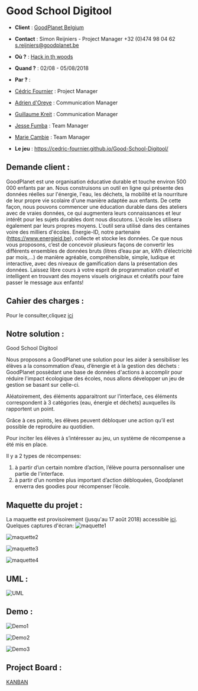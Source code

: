 # Good School Digitool
- **Client** : [GoodPlanet Belgium](http://www.goodplanet.be/fr/index.php)
- **Contact** : Simon Reijniers - Project Manager
+32 (0)474 98 04 62
s.reijniers@goodplanet.be

- **Où ?** : [Hack in th woods](http://www.hackinthewoods.be/)
- **Quand ?** :  02/08 - 05/08/2018
- **Par ?** : 
- [Cédric Fournier](https://github.com/Cedric-Fournier) : Project Manager
- [Adrien d'Oreye](https://github.com/adridor) : Communication Manager 
- [Guillaume Kreit](https://github.com/Guillaume-Kreit) : Communication Manager
- [Jesse Fumba](https://github.com/JFumba) : Team Manager
- [Marie Cambie](https://github.com/MCambie) : Team Manager
- **Le jeu** : https://cedric-fournier.github.io/Good-School-Digitool/

## Demande client : 
GoodPlanet est  une organisation éducative durable et touche environ 500 000 enfants par an. 
Nous construisons un outil en ligne qui présente des données réelles sur l'énergie, l'eau, les déchets, la mobilité et la nourriture de leur propre vie scolaire d'une manière adaptée aux enfants. De cette façon, nous pouvons commencer une éducation durable dans des ateliers avec de vraies données, ce qui augmentera leurs connaissances et leur intérêt pour les sujets durables dont nous discutons. L'école les utilisera également par leurs propres moyens. L'outil sera utilisé dans des centaines voire des milliers d'écoles. 
Energie-ID, notre partenaire (https://www.energieid.be), collecte et stocke les données. 
Ce que nous vous proposons, c’est de concevoir plusieurs façons de convertir les différents ensembles de données bruts (litres d’eau par an, kWh d’électricité par mois,…) de manière agréable, compréhensible, simple, ludique et interactive, avec des  niveaux de gamification dans la présentation des données.
Laissez libre cours à votre esprit de programmation créatif et intelligent en trouvant des moyens visuels originaux et créatifs pour faire passer le message aux enfants!       

## Cahier des charges : 
Pour le consulter,cliquez [ici](cdc.docx)

## Notre solution : 
Good School Digitool

Nous proposons a GoodPlanet une solution pour les aider à sensibiliser les élèves a la consommation d’eau, d’énergie et à la gestion des déchets : 
GoodPlanet possèdant une base de données d'actions à accomplir pour réduire l'impact écologique des écoles, nous allons développer un jeu de gestion se basant sur celle-ci.

Aléatoirement, des éléments apparaitront sur l’interface, ces éléments correspondent à 3 catégories (eau, énergie et déchets) auxquelles ils rapportent un point.

Grâce à ces points, les élèves peuvent débloquer une action qu’il est possible de reproduire au quotidien.

Pour inciter les élèves à s’intéresser au jeu, un système de récompense a été mis en place.

Il y a 2 types de récompenses: 
1. à partir d’un certain nombre d’action, l’élève pourra personnaliser une partie de l'interface. 
2. à partir d’un nombre plus important d’action débloquées, Goodplanet enverra des goodies pour récompenser l’école.
 

## Maquette du projet :
La maquette est provisoirement (jusqu'au 17 août 2018) accessible [ici](https://share.proto.io/3KDT5J/).
Quelques captures d'écran:
![maquette1](maquette_printscreen/screen1.png)

![maquette2](maquette_printscreen/screen2.png)

![maquette3](maquette_printscreen/screen3.png)

![maquette4](maquette_printscreen/screen4.png)

## UML :
![UML](maquette_printscreen/UML.png)

## Demo : 

![Demo1](Demo-ScreenShots/demo1.png)

![Demo2](Demo-ScreenShots/demo2.png)

![Demo3](Demo-ScreenShots/demo3.png)
## Project Board : 
[KANBAN](https://github.com/Cedric-Fournier/Becode-Hackathon-Hack-In-The-Woods-2018/projects/1)
